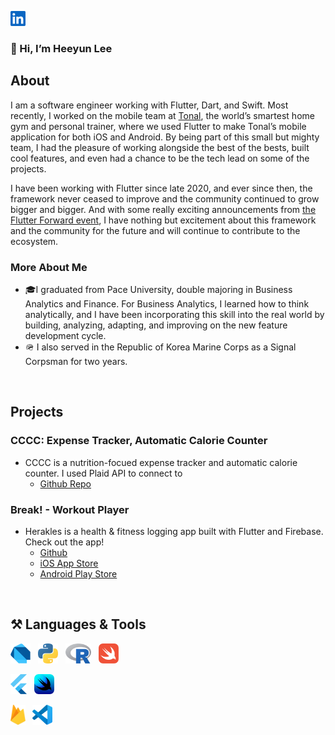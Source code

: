 <a href="https://www.linkedin.com/in/heeyunlee/"><img src="readme_assets/linkedin.svg" height="24"></img></a>
&nbsp;

### 👋 Hi, I’m Heeyun Lee

## About
I am a software engineer working with Flutter, Dart, and Swift. Most recently, I worked on the mobile team at [Tonal](https://www.tonal.com/), the world’s smartest home gym and personal trainer, where we used Flutter to make Tonal’s mobile application for both iOS and Android. By being part of this small but mighty team, I had the pleasure of working alongside the best of the bests, built cool features, and even had a chance to be the tech lead on some of the projects.

I have been working with Flutter since late 2020, and ever since then, the framework never ceased to improve and the community continued to grow bigger and bigger. And with some really exciting announcements from [the Flutter Forward event](https://flutter.dev/events/flutter-forward), I have nothing but excitement about this framework and the community for the future and will continue to contribute to the ecosystem.

### More About Me
- 🎓I graduated from Pace University, double majoring in Business Analytics and Finance. For Business Analytics, I learned how to think analytically, and I have been incorporating this skill into the real world by building, analyzing, adapting, and improving on the new feature development cycle.
- 🪖 I also served in the Republic of Korea Marine Corps as a Signal Corpsman for two years.

<br>

## Projects
### CCCC: Expense Tracker, Automatic Calorie Counter
- CCCC is a nutrition-focued expense tracker and automatic calorie counter. I used Plaid API to connect to 
  - [Github Repo](https://github.com/heeyunlee/cccc)

### Break! - Workout Player
- Herakles is a health & fitness logging app built with Flutter and Firebase. Check out the app!
  - [Github](https://github.com/heeyunlee/herakless)
  - [iOS App Store](https://apps.apple.com/us/app/herakless-workout-player/id1555829140)
  - [Android Play Store](https://play.google.com/store/apps/details?id=com.healtine.playerh)
  
<br>

## ⚒️ Languages & Tools

<a href="https://dart.dev/"><img src="readme_assets/dart.svg" height="32"></img></a>
&nbsp;
<a href="https://www.python.org/"><img src="readme_assets/python.svg" height="32"></img></a>
&nbsp;
<a href="https://www.r-project.org/"><img src="readme_assets/r.svg" height="32"></img></a>
&nbsp;
<a href="https://developer.apple.com/swift/"><img src="readme_assets/swift.svg" height="32"></img></a>
&nbsp;

<a href="https://flutter.dev/"><img src="readme_assets/flutter.svg" height="32"></img></a>
&nbsp;
<a href="https://developer.apple.com/xcode/swiftui/"><img src="readme_assets/swiftui.png" height="32"></img></a>
&nbsp;

<a href="https://firebase.google.com/"><img src="readme_assets/firebase.svg" height="32"></img></a>
&nbsp;
<a href="https://code.visualstudio.com/"><img src="readme_assets/vscode.svg" height="32"></img></a>
&nbsp;

[Business Analytics]: https://www.pace.edu/program/business-analytics-bba
